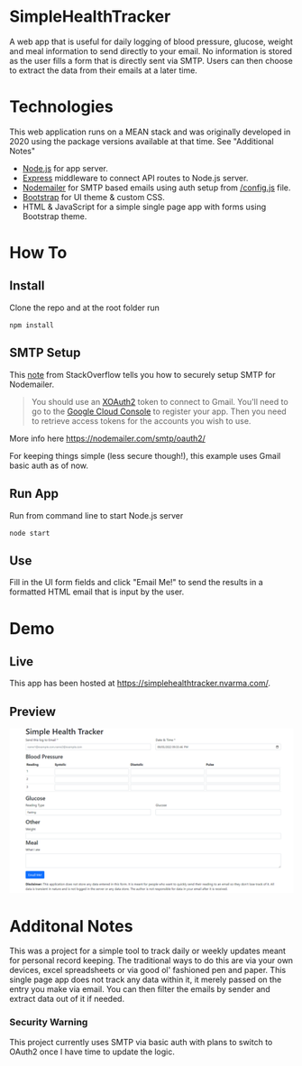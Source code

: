 # SimpleHealthTracker
A web app that is useful for daily logging of blood pressure, glucose, weight and meal information to send directly to your email. No information is stored as the user fills a form that is directly sent via SMTP. Users can then choose to extract the data from their emails at a later time.

# Technologies
This web application runs on a MEAN stack and was originally developed in 2020 using the package versions available at that time. See "Additional Notes"
* [Node.js](https://nodejs.org/en/) for app server.
* [Express](https://expressjs.com/) middleware to connect API routes to Node.js server.
* [Nodemailer](https://nodemailer.com/about/) for SMTP based emails using auth setup from [/config.js](/config.js) file.
* [Bootstrap](https://getbootstrap.com/) for UI theme & custom CSS.
* HTML & JavaScript for a simple single page app with forms using Bootstrap theme.

# How To
## Install
Clone the repo and at the root folder run
```
npm install
```

## SMTP Setup
This [note](https://stackoverflow.com/a/19879741) from StackOverflow tells you how to securely setup SMTP for Nodemailer.
> You should use an [XOAuth2](https://developers.google.com/gmail/imap/xoauth2-protocol) token to connect to Gmail. 
You'll need to go to the [Google Cloud Console](https://console.cloud.google.com/getting-started) to register your app. Then you need to retrieve access tokens for the accounts you wish to use.

More info here https://nodemailer.com/smtp/oauth2/

For keeping things simple (less secure though!), this example uses Gmail basic auth as of now.

## Run App
Run from command line to start Node.js server
```
node start
```
## Use 
Fill in the UI form fields and click "Email Me!" to send the results in a formatted HTML email that is input by the user.

# Demo
## Live
This app has been hosted at https://simplehealthtracker.nvarma.com/.

## Preview
![Screenshot of app](/SimpleHealthTracker_Preview.png)

# Additonal Notes
This was a project for a simple tool to track daily or weekly updates meant for personal record keeping. The traditional ways to do this are via your own devices, excel spreadsheets or via good ol' fashioned pen and paper. This single page app does not track any data within it, it merely passed on the entry you make via email. You can then filter the emails by sender and extract data out of it if needed. 

### Security Warning
This project currently uses SMTP via basic auth with plans to switch to OAuth2 once I have time to update the logic. 